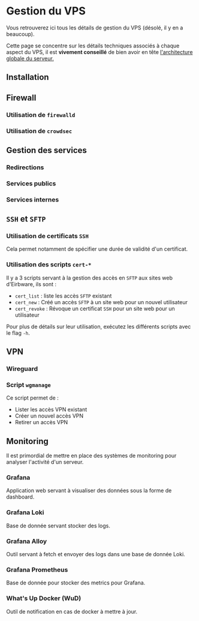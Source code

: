 # Gestion du VPS

Vous retrouverez ici tous les détails de gestion du VPS (désolé, il y en a
beaucoup).

Cette page se concentre sur les détails techniques associés à chaque aspect du
VPS, il est **vivement conseillé** de bien avoir en tête
[l'architecture globale du serveur.](architecture.md)

## Installation



## Firewall

### Utilisation de `firewalld`

### Utilisation de `crowdsec`

## Gestion des services

### Redirections

### Services publics

### Services internes

## `SSH` et `SFTP`

### Utilisation de certificats `SSH`

Cela permet notamment de spécifier une durée de validité d'un certificat.

### Utilisation des scripts `cert-*`

Il y a 3 scripts servant à la gestion des accès en `SFTP` aux sites web
d'Eirbware, ils sont :

* `cert_list` : liste les accès `SFTP` existant
* `cert_new` : Créé un accès `SFTP` à un site web pour un nouvel utilisateur
* `cert_revoke` : Révoque un certificat `SSH` pour un site web pour un utilisateur

Pour plus de détails sur leur utilisation, exécutez les différents scripts avec
le flag `-h`.

## VPN

### Wireguard

### Script `wgmanage`

Ce script permet de :

* Lister les accès VPN existant
* Créer un nouvel accès VPN
* Retirer un accès VPN

## Monitoring

Il est primordial de mettre en place des systèmes de monitoring pour analyser
l'activité d'un serveur.

### Grafana

Application web servant à visualiser des données sous la forme de dashboard.

### Grafana Loki

Base de donnée servant stocker des logs.

### Grafana Alloy

Outil servant à fetch et envoyer des logs dans une base de donnée Loki.

### Grafana Prometheus

Base de donnée pour stocker des metrics pour Grafana.

### What's Up Docker (WuD)

Outil de notification en cas de docker à mettre à jour.

